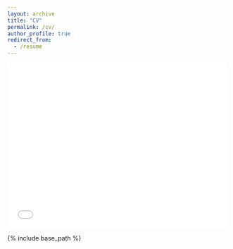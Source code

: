 ```yaml
---
layout: archive
title: "CV"
permalink: /cv/
author_profile: true
redirect_from:
  - /resume
---
```


<!--<embed src="https://github.com/Chrisa142857/Chrisa142857.github.io/blob/293786f0fafaf79812a6d8d550477bfbfe0e2ebb/files/ziquanwei_cv.pdf" width="500" height="375" type="application/pdf">!-->

<embed src="/files/ziquanwei_cv.pdf" width="500" height="375" type="application/pdf">

{% include base_path %}

